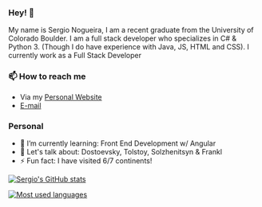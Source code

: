 ### Hey! 👋
My name is Sergio Nogueira, I am a recent graduate from the University of Colorado Boulder. I am a full stack developer who specializes in C# & Python 3. (Though I do have experience with Java, JS, HTML and CSS). I currently work as a Full Stack Developer



### 📫 How to reach me
- Via my [Personal Website](https://sergionjr.io)
- [E-mail](mailto:seno7509@colorado.edu)

### Personal
- 🌱 I’m currently learning: Front End Development w/ Angular
- 💬 Let's talk about: Dostoevsky, Tolstoy, Solzhenitsyn & Frankl
- ⚡ Fun fact: I have visited 6/7 continents!


[![Sergio's GitHub stats](https://github-readme-stats.vercel.app/api?username=sergionjr&show_icons=true&theme=radical)](https://github.com/anuraghazra/github-readme-stats)

[![Most used languages](https://github-readme-stats.vercel.app/api/top-langs/?username=sergionjr&theme=radical)](https://github.com/anuraghazra/github-readme-stats)



<!--
**sergionjr/sergionjr** is a ✨ _special_ ✨ repository because its `README.md` (this file) appears on your GitHub profile.

Here are some ideas to get you started:

- 🔭 I’m currently working on ...
- 🌱 I’m currently learning ...
- 👯 I’m looking to collaborate on ...
- 🤔 I’m looking for help with ...
- 💬 Ask me about ...

- 😄 Pronouns: ...
- ⚡ Fun fact: ...
-->
